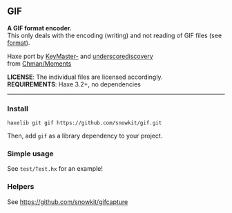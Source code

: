 GIF
---

**A GIF format encoder.**   
This only deals with the encoding (writing) and not reading of GIF files (see [format](https://github.com/haxefoundation/format)).   

Haxe port by [KeyMaster-](https://github.com/KeyMaster-) and [underscorediscovery](https://github.com/underscorediscovery)   
from [Chman/Moments](https://github.com/Chman/Moments)

**LICENSE**: The individual files are licensed accordingly.   
**REQUIREMENTS**: Haxe 3.2+, no dependencies

---

### Install

`haxelib git gif https://github.com/snowkit/gif.git`

Then, add `gif` as a library dependency to your project.

### Simple usage

See `test/Test.hx` for an example!

### Helpers

See https://github.com/snowkit/gifcapture
